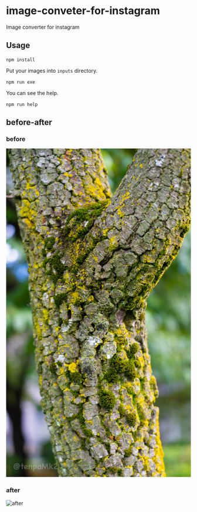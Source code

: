 # image-conveter-for-instagram

Image converter for instagram

## Usage

```shell
npm install
```

Put your images into `inputs` directory.

```shell
npm run exe
```

You can see the help.

```shell
npm run help
```

## before-after

### before

![before](./inputs/portlait.jpg)

### after

![after](./img/portlait.jpg)
